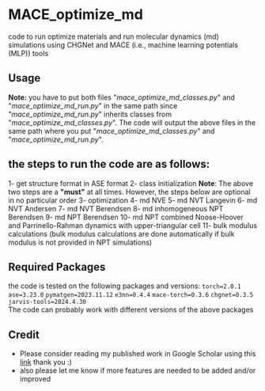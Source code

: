 # MACE_optimize_md
code to run optimize materials and run molecular dynamics (md) simulations using CHGNet and MACE (i.e., machine learning potentials (MLP)) tools

## Usage
**Note:** you have to put both files "*mace_optimize_md_classes.py*" and "*mace_optimize_md_run.py*" in the same path since "*mace_optimize_md_run.py*" inherits classes from "*mace_optimize_md_classes.py*". The code will output the above files in the same path where you put "*mace_optimize_md_classes.py*" and "*mace_optimize_md_run.py*".


## the steps to run the code are as follows:
1- get structure format in ASE format
2- class initialization
**Note**: The above two steps are a **"must"** at all times. However, the steps below are optional in no particular order
3- optimization
4- md NVE 
5- md NVT Langevin
6- md NVT Andersen
7- md NVT Berendsen
8- md inhomogeneous NPT Berendsen
9- md NPT Berendsen
10- md NPT combined Noose-Hoover and Parrinello-Rahman dynamics with upper-triangular cell
11- bulk modulus calculations (bulk modulus calculations are done automatically if bulk modulus is not provided in NPT simulations)



## Required Packages
the code is tested on the following packages and versions:
<code>torch=2.0.1</code>
<code>ase=3.23.0</code>
<code>pymatgen=2023.11.12</code>
<code>e3nn=0.4.4</code>
<code>mace-torch=0.3.6</code>
<code>chgnet=0.3.5</code>
<code>jarvis-tools=2024.4.30</code>
</br>The code can probably work with different versions of the above packages

## Credit
* Please consider reading my published work in Google Scholar using this [link](https://scholar.google.com/citations?user=5tkWy4AAAAAJ&hl=en&oi=ao) thank you :)
* also please let me know if more features are needed to be added and/or improved 
